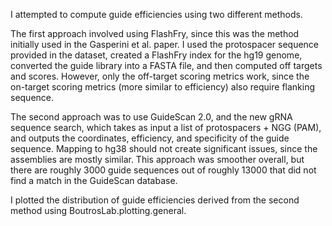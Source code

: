 I attempted to compute guide efficiencies using two different methods. 

The first approach involved using FlashFry, since this was the method initially used in the Gasperini et al. paper. I used the protospacer sequence provided in the dataset, created a FlashFry index for the hg19 genome, converted the guide library into a FASTA file, and then computed off targets and scores. However, only the off-target scoring metrics work, since the on-target scoring metrics (more similar to efficiency) also require flanking sequence. 

The second approach was to use GuideScan 2.0, and the new gRNA sequence search, which takes as input a list of protospacers + NGG (PAM), and outputs the coordinates, efficiency, and specificity of the guide sequence. Mapping to hg38 should not create significant issues, since the assemblies are mostly similar. This approach was smoother overall, but there are roughly 3000 guide sequences out of roughly 13000 that did not find a match in the GuideScan database. 

I plotted the distribution of guide efficiencies derived from the second method using BoutrosLab.plotting.general.